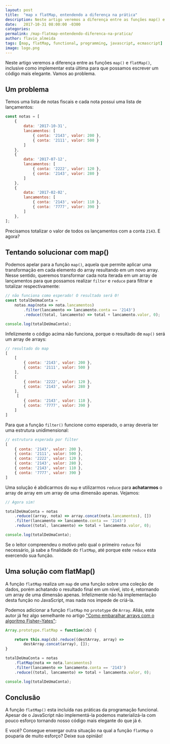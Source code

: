 ```yaml
---
layout: post
title:  "map x flatMap, entendendo a diferença na prática"
description: Neste artigo veremos a diferença entre as funções map() e flatMap(), inclusive como implementar esta última para que possamos escrever um código ainda mais elegante.
date:   2017-10-31 08:00:00 -0300
categories:
permalink: /map-flatmap-entendendo-diferenca-na-pratica/
author: flavio_almeida
tags: [map, flatMap, functional, programming, javascript, ecmascript]
image: logo.png
---
```

Neste artigo veremos a diferença entre as funções `map()` e `flatMap()`, inclusive como implementar esta última para que possamos escrever um código mais elegante. Vamos ao problema.

## Um problema

Temos uma lista de notas fiscais e cada nota possui uma lista de lançamentos:

```javascript
const notas = [
    {
        data: '2017-10-31',
        lancamentos: [
            { conta: '2143', valor: 200 },
            { conta: '2111', valor: 500 }
        ]
    },
    {
        data: '2017-07-12',
        lancamentos: [
            { conta: '2222', valor: 120 },
            { conta: '2143', valor: 280 }
        ]
    }, 
    {
        data: '2017-02-02',
        lancamentos: [
            { conta: '2143', valor: 110 },
            { conta: '7777', valor: 390 }
        ]
    },     
];
```
Precisamos totalizar o valor de todos os lançamentos com a conta `2143`. E agora?

## Tentando solucionar com map()

Podemos apelar para a função `map()`, aquela que permite aplicar uma transformação em cada elemento do array resultando em um novo array. Nesse sentido, queremos transformar cada nota iterada em um array de lançamentos para que possamos realizar `filter` e `reduce` para filtrar e totalizar respectivamente:

```javascript
// não funciona como esperado! O resultado será 0!
const totalDeUmaConta = 
    notas.map(nota => nota.lancamentos)
        .filter(lancamento => lancamento.conta == '2143')
        .reduce((total, lancamento) => total + lancamento.valor, 0);

console.log(totalDeUmaConta);      
```

Infelizmente o código acima não funciona, porque o resultado de `map()` será um array de arrays:

```javascript
// resultado do map
[
    [
        { conta: '2143', valor: 200 },
        { conta: '2111', valor: 500 }
    ],
    [
        { conta: '2222', valor: 120 },
        { conta: '2143', valor: 280 }
    ],
     [
        { conta: '2143', valor: 110 },
        { conta: '7777', valor: 390 }
    ]
]
```

Para que a função `filter()` funcione como esperado, o array deveria ter uma estrutura unidimensional:

```javascript
// estrutura esperada por filter
[
    { conta: '2143', valor: 200 },
    { conta: '2111', valor: 500 },
    { conta: '2222', valor: 120 },
    { conta: '2143', valor: 280 },
    { conta: '2143', valor: 110 },
    { conta: '7777', valor: 390 }   
]
```

Uma solução é abdicarmos do `map` e utilizarmos `reduce` para **achatarmos** o array de array em um array de uma dimensão apenas. Vejamos:

```javascript
// Agora sim!

totalDeUmaConta = notas
    .reduce((array, nota) => array.concat(nota.lancamentos), [])
    .filter(lancamento => lancamento.conta == '2143')
    .reduce((total, lancamento) => total + lancamento.valor, 0);

console.log(totalDeUmaConta);
```

Se o leitor compreendeu o motivo pelo qual o primeiro `reduce` foi necessário, já sabe a finalidade do `flatMap`, até porque este `reduce` esta exercendo sua função.

## Uma solução com flatMap()

A função `flatMap` realiza um `map` de uma função sobre uma coleção de dados, porém achatando o resultado final em um nível,  isto é, retornando um array de uma dimensão apenas. Infelizmente não há implementação desta função no JavaScript, mas nada nos impede de criá-la. 

Podemos adicionar a função `flatMap` no `prototype` de `Array`. Aliás, este autor já fez algo semelhante no artigo <a href="http://cangaceirojavascript.com.br/como-embaralhar-arrays-algoritmo-fisher-yates/" target="_blank">"Como embaralhar arrays com o algoritmo Fisher–Yates"</a>:

```javascript 
Array.prototype.flatMap = function(cb) {

    return this.map(cb).reduce((destArray, array) => 
        destArray.concat(array), []);
}

totalDeUmaConta = notas
    .flatMap(nota => nota.lancamentos)
    .filter(lancamento => lancamento.conta == '2143')
    .reduce((total, lancamento) => total + lancamento.valor, 0);

console.log(totalDeUmaConta);
```

## Conclusão

A função `flatMap()` esta incluída nas práticas da programação funcional. Apesar de o JavaScript não implementá-la podemos materializá-la com pouco esforço tornando nosso código mais elegante do que já é. 

E você? Consegue enxergar outra situação na qual a função `flatMap` o pouparia de muito esforço? Deixe sua opinião!